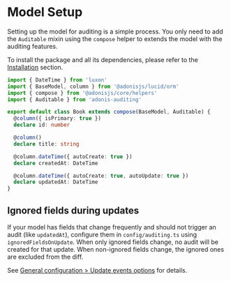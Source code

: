 # Model Setup

Setting up the model for auditing is a simple process.
You only need to add the `Auditable` mixin using the `compose` helper to extends the model with the auditing features.

To install the package and all its dependencies, please refer to the [Installation](/guide/installation) section.

```typescript
import { DateTime } from 'luxon'
import { BaseModel, column } from '@adonisjs/lucid/orm'
import { compose } from '@adonisjs/core/helpers'
import { Auditable } from 'adonis-auditing'

export default class Book extends compose(BaseModel, Auditable) {
  @column({ isPrimary: true })
  declare id: number

  @column()
  declare title: string

  @column.dateTime({ autoCreate: true })
  declare createdAt: DateTime

  @column.dateTime({ autoCreate: true, autoUpdate: true })
  declare updatedAt: DateTime
}
```

## Ignored fields during updates
If your model has fields that change frequently and should not trigger an audit (like `updatedAt`), configure them in `config/auditing.ts` using `ignoredFieldsOnUpdate`. When only ignored fields change, no audit will be created for that update. When non-ignored fields change, the ignored ones are excluded from the diff.

See [General configuration > Update events options](/guide/general-configuration#update-events-options) for details.
